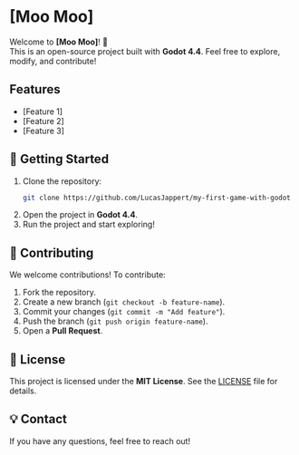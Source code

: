 # [Moo Moo]

Welcome to **[Moo Moo]**! 🚀  
This is an open-source project built with **Godot 4.4**. Feel free to explore, modify, and contribute!

## Features
- [Feature 1]
- [Feature 2]
- [Feature 3]

## 🚀 Getting Started
1. Clone the repository:
   ```bash
   git clone https://github.com/LucasJappert/my-first-game-with-godot
   ```
2. Open the project in **Godot 4.4**.
3. Run the project and start exploring!

## 🤝 Contributing
We welcome contributions! To contribute:
1. Fork the repository.
2. Create a new branch (`git checkout -b feature-name`).
3. Commit your changes (`git commit -m "Add feature"`).
4. Push the branch (`git push origin feature-name`).
5. Open a **Pull Request**.

## 📜 License
This project is licensed under the **MIT License**. See the [LICENSE](LICENSE) file for details.

## 💡 Contact
If you have any questions, feel free to reach out!
